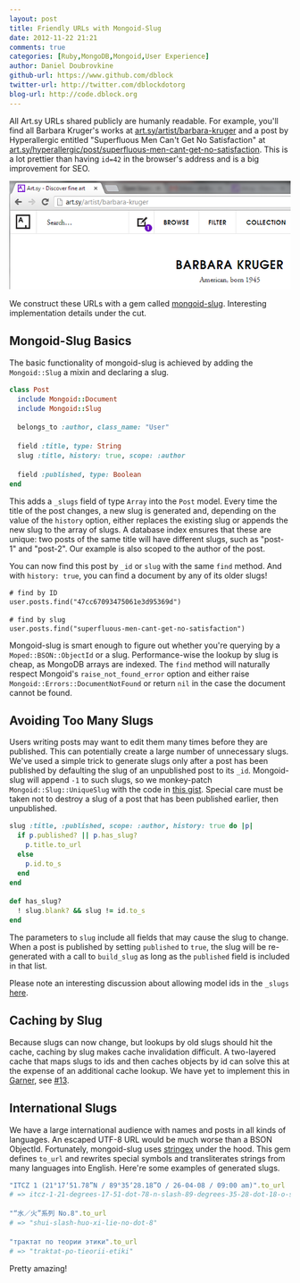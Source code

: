 ```yaml
---
layout: post
title: Friendly URLs with Mongoid-Slug
date: 2012-11-22 21:21
comments: true
categories: [Ruby,MongoDB,Mongoid,User Experience]
author: Daniel Doubrovkine
github-url: https://www.github.com/dblock
twitter-url: http://twitter.com/dblockdotorg
blog-url: http://code.dblock.org
---
```

All Art.sy URLs shared publicly are humanly readable. For example, you'll find all Barbara Kruger's works at [art.sy/artist/barbara-kruger](http://art.sy/artist/barbara-kruger) and a post by Hyperallergic entitled "Superfluous Men Can't Get No Satisfaction" at [art.sy/hyperallergic/post/superfluous-men-cant-get-no-satisfaction](http://art.sy/hyperallergic/post/superfluous-men-cant-get-no-satisfaction). This is a lot prettier than having `id=42` in the browser's address and is a big improvement for SEO.

<img src="/images/2012-11-22-friendly-urls-with-mongoid-slug/barbara-kruger.png">

We construct these URLs with a gem called [mongoid-slug](https://github.com/digitalplaywright/mongoid-slug). Interesting implementation details under the cut.

<!-- more -->

Mongoid-Slug Basics
-------------------

The basic functionality of mongoid-slug is achieved by adding the `Mongoid::Slug` a mixin and declaring a slug.

``` ruby post.rb
class Post
  include Mongoid::Document
  include Mongoid::Slug

  belongs_to :author, class_name: "User"

  field :title, type: String
  slug :title, history: true, scope: :author

  field :published, type: Boolean
end
```

This adds a `_slugs` field of type `Array` into the `Post` model. Every time the title of the post changes, a new slug is generated and, depending on the value of the `history` option, either replaces the existing slug or appends the new slug to the array of slugs. A database index ensures that these are unique: two posts of the same title will have different slugs, such as "post-1" and "post-2". Our example is also scoped to the author of the post.

You can now find this post by `_id` or `slug` with the same `find` method. And with `history: true`, you can find a document by any of its older slugs!

```
# find by ID
user.posts.find("47cc67093475061e3d95369d")

# find by slug
user.posts.find("superfluous-men-cant-get-no-satisfaction")
```

Mongoid-slug is smart enough to figure out whether you're querying by a `Moped::BSON::ObjectId` or a slug. Performance-wise the lookup by slug is cheap, as MongoDB arrays are indexed. The `find` method will naturally respect Mongoid's `raise_not_found_error` option and either raise `Mongoid::Errors::DocumentNotFound` or return `nil` in the case the document cannot be found.

Avoiding Too Many Slugs
-----------------------

Users writing posts may want to edit them many times before they are published. This can potentially create a large number of unnecessary slugs. We've used a simple trick to generate slugs only after a post has been published by defaulting the slug of an unpublished post to its `_id`. Mongoid-slug will append `-1` to such slugs, so we monkey-patch `Mongoid::Slug::UniqueSlug` with the code in [this gist](https://gist.github.com/4131766). Special care must be taken not to destroy a slug of a post that has been published earlier, then unpublished.

``` ruby
slug :title, :published, scope: :author, history: true do |p|
  if p.published? || p.has_slug?
    p.title.to_url
  else
    p.id.to_s
  end
end

def has_slug?
  ! slug.blank? && slug != id.to_s
end
```

The parameters to `slug` include all fields that may cause the slug to change. When a post is published by setting `published` to `true`, the slug will be re-generated with a call to `build_slug` as long as the `published` field is included in that list.

Please note an interesting discussion about allowing model ids in the `_slugs` [here](https://github.com/digitalplaywright/mongoid-slug/pull/91).

Caching by Slug
---------------

Because slugs can now change, but lookups by old slugs should hit the cache, caching by slug makes cache invalidation difficult. A two-layered cache that maps slugs to ids and then caches objects by id can solve this at the expense of an additional cache lookup. We have yet to implement this in [Garner](https://github.com/artsy/garner), see [#13](https://github.com/artsy/garner/issues/13).

International Slugs
-------------------

We have a large international audience with names and posts in all kinds of languages. An escaped UTF-8 URL would be much worse than a BSON ObjectId. Fortunately, mongoid-slug uses [stringex](https://github.com/rsl/stringex) under the hood. This gem defines `to_url` and rewrites special symbols and transliterates strings from many languages into English. Here're some examples of generated slugs.

``` ruby 
"ITCZ 1 (21°17ʼ51.78”N / 89°35ʼ28.18”O / 26-04-08 / 09:00 am)".to_url
# => itcz-1-21-degrees-17-51-dot-78-n-slash-89-degrees-35-28-dot-18-o-slash-26-04-08-slash-09-00-am

"“水／火”系列 No.8".to_url
# => "shui-slash-huo-xi-lie-no-dot-8"

"трактат по теории этики".to_url
# => "traktat-po-tieorii-etiki"
```

Pretty amazing!
